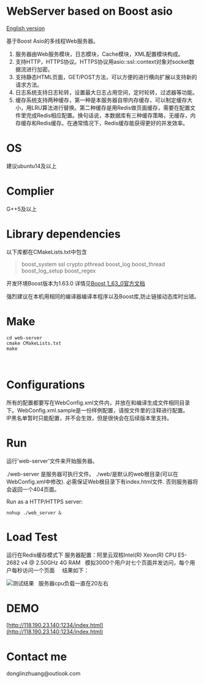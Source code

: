 <h1>WebServer based on Boost asio</h1>


[English version](https://github.com/Iridesscent/web-server/blob/master/README_en.md)

基于Boost Asio的多线程Web服务器。   

1.  服务器由Web服务模块，日志模块，Cache模块，XML配置模块构成。
2.  支持HTTP，HTTPS协议。HTTPS协议用asio::ssl::context对象对socket数据流进行加密。
3.  支持静态HTML页面，GET/POST方法，可以方便的进行横向扩展以支持新的请求方法。
4.  日志系统支持日志轮转，设置最大日志占用空间，定时轮转，过滤器等功能。
5.  缓存系统支持两种缓存，第一种是本服务器自带内存缓存，可以制定缓存大小，用LRU算法进行替换。第二种缓存是用Redis做页面缓存，需要在配置文件里完成Redis相应配置。换句话说，本数据库有三种缓存策略，无缓存，内存缓存和Redis缓存。在通常情况下，Redis缓存能获得更好的并发效率。

<h1>OS</h1>

建议ubuntu14及以上<br>

<h1>Complier</h1>

G++5及以上
<h1>Library dependencies</h1>   

以下库都在CMakeLists.txt中包含
> boost_system 
> ssl 
> crypto 
> pthread 
> boost_log 
> boost_thread 
> boost_log_setup 
> boost_regex

开发环境Boost版本为1.63.0
详情见[Boost 1_63_0官方文档](http://www.boost.org/doc/)

强烈建议在本机用相同的编译器编译本程序以及Boost库,防止链接动态库时出错。
<h1>Make</h1>

```
cd web-server
cmake CMakeLists.txt
make
```
  

<h1>Configurations</h1>   

所有的配置都要写在WebConfig.xml文件内，并放在和编译生成文件相同目录下。WebConfig.xml.sample是一份样例配置，请按文件里的注释进行配置。   
IP黑名单暂时只能配置，并不会生效，但是很快会在后续版本里支持。

<h1>Run</h1>

运行'web-server'文件来开始服务器。

./web-server 是服务器可执行文件。 ./web/是默认的web根目录(可以在WebConfig.xml中修改). 必需保证Web根目录下有index.html文件. 否则服务器将会返回一个404页面。

Run as a HTTP/HTTPS server:<br>
```
nohup ./web_server &
```
<h1>Load Test</h1>   
运行在Redis缓存模式下
服务器配置：阿里云双核Intel(R) Xeon(R) CPU E5-2682 v4 @ 2.50GHz 4G RAM   
模拟3000个用户对七个页面并发访问，每个用户每秒访问一个页面    
结果如下：   

![测试结果](http://iridescent.com.cn/Reference/LoadTest.png)   
服务器cpu负载一直在20左右
<h1>DEMO</h1>

[http://118.190.23.140:1234/index.html](http://118.190.23.140:1234/index.html)<br>

<h1>Contact me</h1>
donglinzhuang@outlook.com<br>
